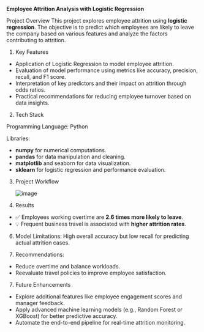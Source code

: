 **Employee Attrition Analysis with Logistic Regression**

Project Overview
This project explores employee attrition using **logistic regression**. The objective is to predict which employees are likely to leave the company based on various features and analyze the factors contributing to attrition.

1. Key Features
- Application of Logistic Regression to model employee attrition.
- Evaluation of model performance using metrics like accuracy, precision, recall, and F1 score.
- Interpretation of key predictors and their impact on attrition through odds ratios.
- Practical recommendations for reducing employee turnover based on data insights.

2. Tech Stack

Programming Language: Python

Libraries:
- **numpy** for numerical computations.
- **pandas** for data manipulation and cleaning.
- **matplotlib** and seaborn for data visualization.
- **sklearn** for logistic regression and performance evaluation.

3. Project Workflow

      ![image](https://github.com/user-attachments/assets/71d6c12a-8ea9-4db5-977c-1cae1d4aba47)
   
4. Results
- ✅ Employees working overtime are **2.6 times more likely to leave**.
- 💡 Frequent business travel is associated with **higher attrition rates**.
   
6. Model Limitations: High overall accuracy but low recall for predicting actual attrition cases.

7. Recommendations:
- Reduce overtime and balance workloads.
- Reevaluate travel policies to improve employee satisfaction.
   
7. Future Enhancements
- Explore additional features like employee engagement scores and manager feedback.
- Apply advanced machine learning models (e.g., Random Forest or XGBoost) for better predictive accuracy.
- Automate the end-to-end pipeline for real-time attrition monitoring.

